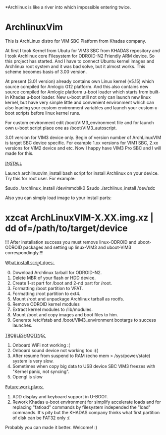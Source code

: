 *Archlinux is like a river into which impossible entering twice. 

# ArchlinuxVim
This is ArchLinux distro for VIM SBC Platform from Khadas company.

At first I took Kernel from Ubutu for VIM3 SBC from KHADAS repository and I took Archlinux core Filesystem for ODROID-N2 Friendly ARM device.
So this project has started.
And I have to connect Ubuntu kernel images and Archlinux root system and it was bad solve, but it almost works. This scheme becomes basis of 3.00 version.

At present (3.01 version) already contains own Linux kernel (v5.15) which source compiled for Amlogic G12 platform.
And this also contains new source compiled for Amlogic platform u-boot loader which starts from built-in Khadas u-boot loader.
New u-boot still not only can launch new linux kernel, but have very simple little and convenient environment which can also loading your custom environment variables and launch your custom u-boot scripts before linux kernel runs.

For custom environment edit /boot/VIM3_environment file and for launch own u-boot script place one as /boot/VIM3_autoscript.

3.01 version for VIM3 device only.
Begin of version number of ArchLinuxVIM is target SBC device specific.
For example 1.xx versions for VIM1 SBC, 2.xx versions for VIM2 device and etc.
Now I happy have VIM3 Pro SBC and I will made for this.

I̲N̲S̲T̲A̲L̲L̲

Launch archlinuxvim_install bash script for install Archlinux on your device. Try this for root user. For example:

$sudo ./archlinux_install /dev/mmcblk0
$sudo ./archlinux_install /dev/sdc


Also you can simply load image to your install parts:
# xzcat ArchLinuxVIM-X.XX.img.xz | dd of=/path/to/target/device

!!! After installation success you must remove linux-ODROID and uboot-ODROID packages and setting up linux-VIM3 and uboot-VIM3 correspondingly.!!!

W̲h̲a̲t̲ ̲i̲n̲s̲t̲a̲l̲l̲ ̲s̲c̲r̲i̲p̲t̲ ̲d̲o̲e̲s̲:̲

0. Download Archlinux tarball for ODROID-N2.
1. Delete MBR of your flash or HDD device.
2. Create 1-st part for /boot and 2-nd part for /root.
3. Formatting /boot partition to VFAT.
4. Formatting /root partition to ext4.
5. Mount /root and unpackage Archlinux tarball as rootfs.
6. Remove ODROID kernel modules
7. Extract kernel modules to /lib/modules.
8. Mount /boot and copy images and boot files to him.
8. Generate /etc/fstab and /boot/VIM3_environment bootargs to success launches.


T̲R̲O̲B̲L̲E̲S̲H̲O̲O̲T̲I̲N̲G̲:̲

1. Onboard WiFi not working :(
2. Onboard sound device not working too :((
3. After resume from suspend to RAM (echo mem > /sys/power/state) system is very slow.
4. Sometimes when copy big data to USB device SBC VIM3 freezes with "Kernel panic, not syncing".
5. Opengl is slow

F̲u̲t̲u̲r̲e̲ ̲w̲o̲r̲k̲ ̲p̲l̲a̲n̲s̲:̲

1. ADD display and keyboard support in U-BOOT.
2. Rework Khadas u-boot environment for simplify accelerate loads and for replacing "fatload" commands by filesystem independed the "load" commands. It's pity but the KHADAS company thinks what first partition of disk can be FAT32 only :(



Probably you can made it better. Welcome! :)


